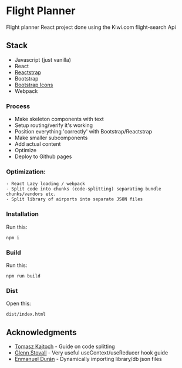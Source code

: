 # Flight Planner

Flight planner React project done using the Kiwi.com flight-search Api

## Stack
* Javascript (just vanilla)
* React
* [Reactstrap](https://reactstrap.github.io/)
* Bootstrap
* [Bootstrap Icons](https://github.com/twbs/icons)
* Webpack

### Process
* Make skeleton components with text
* Setup routing/verify it's working
* Position everything 'correctly' with Bootstrap/Reactstrap
* Make smaller subcomponents
* Add actual content
* Optimize
* Deploy to Github pages

### Optimization:
```
- React Lazy loading / webpack
- Split code into chunks (code-splitting) separating bundle chunks/vendors etc.
- Split library of airports into separate JSON files
```

### Installation

Run this:

```
npm i
```

### Build

Run this:

```
npm run build
```

### Dist

Open this:

```
dist/index.html
```

## Acknowledgments
* [Tomasz Kajtoch](https://tsh.io/blog/code-splitting-with-react-webpack-for-frontend-optimisation/) - Guide on code splitting
* [Glenn Stovall](https://glennstovall.com/roll-your-own-redux/) - Very useful useContext/useReducer hook guide
* [Enmanuel Durán](https://enmascript.com/articles/2018/10/12/the-power-of-dynamic-imports-in-javascript-and-react) - Dynamically importing library/db json files
